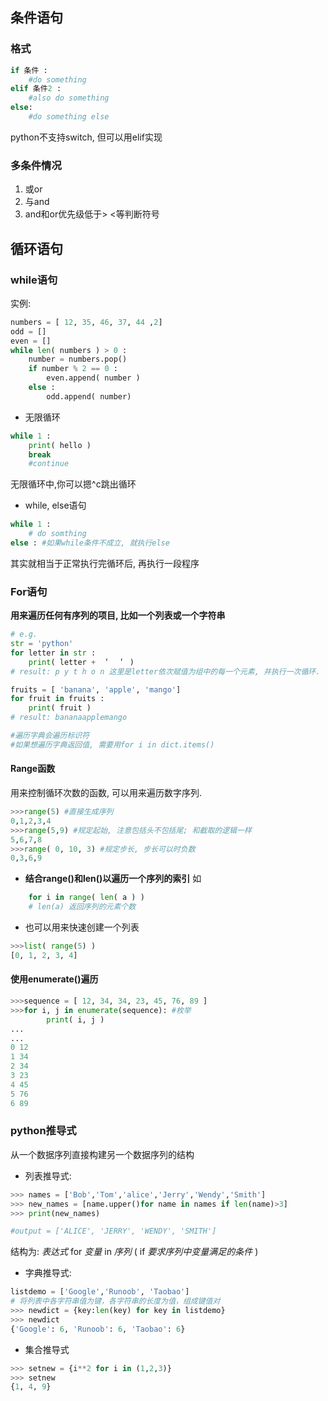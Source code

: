 ## 条件语句
### 格式
```python
if 条件 :
    #do something
elif 条件2 :
    #also do something
else:
    #do something else
```
python不支持switch, 但可以用elif实现

### 多条件情况
1. 或or
2. 与and
3. and和or优先级低于> <等判断符号

## 循环语句
### while语句
实例:
```python
numbers = [ 12, 35, 46, 37, 44 ,2]
odd = []
even = []
while len( numbers ) > 0 :
    number = numbers.pop()
    if number % 2 == 0 :
        even.append( number )
    else :
        odd.append( number)
```
* 无限循环

```python
while 1 :
    print( hello )
    break 
    #continue
```

无限循环中,你可以摁^c跳出循环

* while, else语句

```python
while 1 :
    # do somthing
else : #如果while条件不成立, 就执行else
```
其实就相当于正常执行完循环后, 再执行一段程序

### For语句
**用来遍历任何有序列的项目, 比如一个列表或一个字符串**
```python
# e.g.
str = 'python'
for letter in str :
    print( letter +　＇　＇ )
# result: p y t h o n 这里是letter依次赋值为组中的每一个元素, 并执行一次循环.

fruits = [ 'banana', 'apple', 'mango']
for fruit in fruits :
    print( fruit )
# result: bananaapplemango

#遍历字典会遍历标识符
#如果想遍历字典返回值, 需要用for i in dict.items()
```
#### Range函数
用来控制循环次数的函数, 可以用来遍历数字序列.
```python
>>>range(5) #直接生成序列
0,1,2,3,4
>>>range(5,9) #规定起始, 注意包括头不包括尾; 和截取的逻辑一样
5,6,7,8
>>>range( 0, 10, 3) #规定步长, 步长可以时负数
0,3,6,9
``` 
* **结合range()和len()以遍历一个序列的索引**
如
```python
    for i in range( len( a ) ) 
    # len(a) 返回序列的元素个数
```
* 也可以用来快速创建一个列表
```python
>>>list( range(5) )
[0, 1, 2, 3, 4]
```
#### 使用enumerate()遍历
```python
>>>sequence = [ 12, 34, 34, 23, 45, 76, 89 ]
>>>for i, j in enumerate(sequence): #枚举
        print( i, j )
...
...
0 12
1 34
2 34
3 23
4 45 
5 76
6 89
```

### python推导式
从一个数据序列直接构建另一个数据序列的结构
* 列表推导式:
```python
>>> names = ['Bob','Tom','alice','Jerry','Wendy','Smith']
>>> new_names = [name.upper()for name in names if len(name)>3]
>>> print(new_names)

#output = ['ALICE', 'JERRY', 'WENDY', 'SMITH']
```
结构为: *表达式* for *变量* in *序列* ( if *要求序列中变量满足的条件* )

* 字典推导式:
```python
listdemo = ['Google','Runoob', 'Taobao']
# 将列表中各字符串值为键，各字符串的长度为值，组成键值对
>>> newdict = {key:len(key) for key in listdemo}
>>> newdict
{'Google': 6, 'Runoob': 6, 'Taobao': 6}
```

* 集合推导式
```python
>>> setnew = {i**2 for i in (1,2,3)}
>>> setnew
{1, 4, 9}
```
